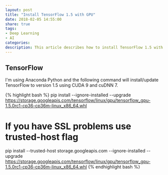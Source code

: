 ```yaml
---
layout: post
title: "Install TensorFlow 1.5 with GPU"
date: 2018-02-05 14:55:00
share: true
tags: 
- Deep Learning
- AI
categories:
description: This article describes how to install TensorFlow 1.5 with GPU support enabled.
---
```


## TensorFlow

I'm using Anaconda Python and the following command will install/update TensorFlow to version 1.5 using CUDA 9 and cuDNN 7.

{% highlight bash %}
pip install --ignore-installed --upgrade  https://storage.googleapis.com/tensorflow/linux/gpu/tensorflow_gpu-1.5.0rc1-cp36-cp36m-linux_x86_64.whl
# If you have SSL problems use trusted-host flag
pip install --trusted-host storage.googleapis.com --ignore-installed --upgrade  https://storage.googleapis.com/tensorflow/linux/gpu/tensorflow_gpu-1.5.0rc1-cp36-cp36m-linux_x86_64.whl
{% endhighlight bash %}